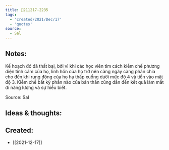 ```yaml
---
title: 💬211217-2235
tags:
  - 'created/2021/Dec/17'
  - 'quotes'
source:
  - Sal
---
```


## Notes:
Kế hoạch đó đã thất bại, bởi vì khi các học viên tìm cách kiềm chế phương diện tình cảm của họ, linh hồn của họ trở nên càng ngày càng phân chia cho đến khi rung động của họ hạ thấp xuống dưới mức độ 4 và tiến vào mật độ 3. Kiềm chế bất kỳ phần nào của bản thân cũng dẫn đến kết quả làm mất đi năng lượng và sự hiểu biết.

Source: Sal

## Ideas & thoughts:

## Created:
- [[2021-12-17]]
